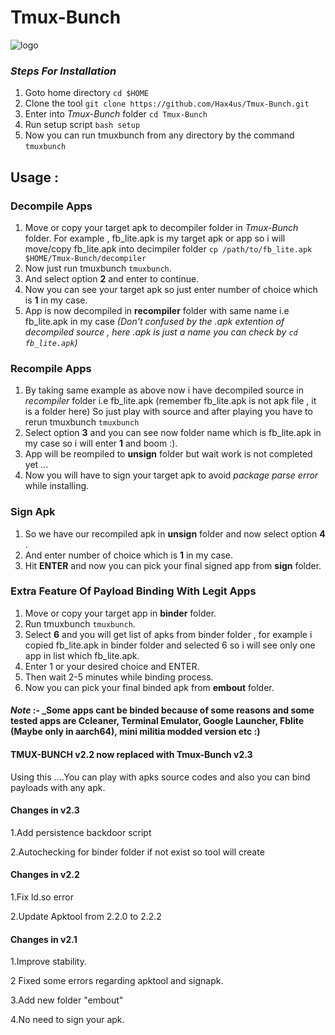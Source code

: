 # Tmux-Bunch

![logo](../master/docs/images/IMG_20180304_101729_188.JPG)

### _Steps For Installation_
1. Goto home directory `cd $HOME`
2. Clone the tool `git clone https://github.com/Hax4us/Tmux-Bunch.git`
3. Enter into _Tmux-Bunch_ folder `cd Tmux-Bunch`
4. Run setup script `bash setup`
5. Now you can run tmuxbunch from any directory by the command `tmuxbunch`

## Usage :
### Decompile Apps
1. Move or copy your target apk to decompiler folder in _Tmux-Bunch_ folder. For example , fb_lite.apk is my target apk or app so i will move/copy fb_lite.apk into decimpiler folder `cp /path/to/fb_lite.apk $HOME/Tmux-Bunch/decompiler `
2. Now just run tmuxbunch `tmuxbunch`.
3. And select option __2__ and enter to continue.
4. Now you can see your target apk so just enter number of choice which is __1__ in my case.
5. App is now decompiled in __recompiler__ folder with same name i.e fb_lite.apk in my case _(Don't confused by the .apk extention of decompiled source , here .apk is just a name you can check by `cd fb_lite.apk`)_

### Recompile Apps
1. By taking same example as above now i have decompiled source in _recompiler_ folder i.e fb_lite.apk (remember fb_lite.apk is not apk file , it is a folder here) So just play with source and after playing you have to rerun tmuxbunch `tmuxbunch`
2. Select option __3__ and you can see now folder name which is fb_lite.apk in my case so i will enter __1__ and boom :).
3. App will be reompiled to __unsign__ folder but wait work is not completed yet ...
4. Now you will have to sign your target apk to avoid _package parse error_ while installing.

### Sign Apk
1. So we have our recompiled apk in __unsign__ folder and now select option __4__ .
2. And enter number of choice which is __1__ in my case.
3. Hit __ENTER__ and now you can pick your final signed app from __sign__ folder.

### Extra Feature Of Payload Binding With Legit Apps
1. Move or copy your target app in __binder__ folder.
2. Run tmuxbunch `tmuxbunch`.
3. Select __6__ and you will get list of apks from binder folder , for example i copied fb_lite.apk in binder folder and selected 6 so i will see only one app in list which fb_lite.apk.
4. Enter 1 or your desired choice and ENTER.
5. Then wait 2-5 minutes while binding process.
6. Now you can pick your final binded apk from __embout__ folder.

#### _Note_ :- _Some apps cant be binded because of some reasons and some tested apps are Ccleaner, Terminal Emulator, Google Launcher, Fblite (Maybe only in aarch64), mini militia modded version etc :)
#### TMUX-BUNCH v2.2 now replaced with Tmux-Bunch v2.3
Using this ....You can play with apks source codes and also you can bind payloads with any apk.

#### Changes in v2.3

1.Add persistence backdoor script

2.Autochecking for binder folder if not exist so tool will create 

#### Changes in v2.2

1.Fix ld.so error

2.Update Apktool from 2.2.0 to 2.2.2

#### Changes in v2.1

1.Improve stability.

2 Fixed some errors regarding apktool and signapk.

3.Add new folder "embout"

4.No need to sign your apk.
